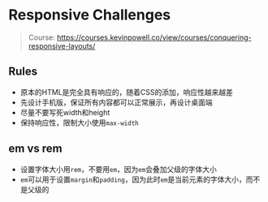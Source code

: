 # Responsive Challenges

> Course: https://courses.kevinpowell.co/view/courses/conquering-responsive-layouts/

## Rules

- 原本的HTML是完全具有响应的，随着CSS的添加，响应性越来越差
- 先设计手机版，保证所有内容都可以正常展示，再设计桌面端
- 尽量不要写死width和height
- 保持响应性，限制大小使用`max-width`

## em vs rem

- 设置字体大小用`rem`，不要用`em`，因为`em`会叠加父级的字体大小
- `em`可以用于设置`margin`和`padding`，因为此时`em`是当前元素的字体大小，而不是父级的
